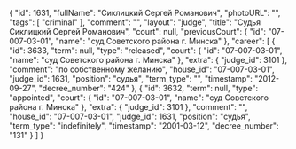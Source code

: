{
    "id": 1631,
    "fullName": "Сиклицкий Сергей Романович",
    "photoURL": "",
    "tags": [
        "criminal"
    ],
    "comment": "",
    "layout": "judge",
    "title": "Судья Сиклицкий Сергей Романович",
    "court": null,
    "previousCourt": {
        "id": "07-007-03-01",
        "name": "суд Советского района г. Минска"
    },
    "career": [
        {
            "id": 3633,
            "term": null,
            "type": "released",
            "court": {
                "id": "07-007-03-01",
                "name": "суд Советского района г. Минска"
            },
            "extra": {
                "judge_id": 3101
            },
            "comment": "по собственному желанию",
            "house_id": "07-007-03-01",
            "judge_id": 1631,
            "position": "судья",
            "term_type": "",
            "timestamp": "2012-09-27",
            "decree_number": "424"
        },
        {
            "id": 3632,
            "term": null,
            "type": "appointed",
            "court": {
                "id": "07-007-03-01",
                "name": "суд Советского района г. Минска"
            },
            "extra": {
                "judge_id": 3101
            },
            "comment": "",
            "house_id": "07-007-03-01",
            "judge_id": 1631,
            "position": "судья",
            "term_type": "indefinitely",
            "timestamp": "2001-03-12",
            "decree_number": "131"
        }
    ]
}